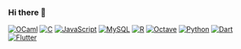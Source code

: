### Hi there 👋
[![OCaml](https://img.shields.io/badge/OCaml-FF5733?style=for-the-badge&logo=ocaml&logoColor=white)](https://ocaml.org/)
[![C](https://img.shields.io/badge/C-00599C?style=for-the-badge&logo=c&logoColor=white)](https://en.wikipedia.org/wiki/C_(programming_language))
[![JavaScript](https://img.shields.io/badge/-JavaScript-F7DF1E?logo=javascript&logoColor=black&style=for-the-badge)](https://developer.mozilla.org/en-US/docs/Web/JavaScript)
[![MySQL](https://img.shields.io/badge/-MySQL-4479A1?logo=mysql&logoColor=white&style=for-the-badge)](https://www.mysql.com/)
[![R](https://img.shields.io/badge/-R-276DC3?logo=r&logoColor=white&style=for-the-badge)](https://www.r-project.org/)
[![Octave](https://img.shields.io/badge/-Octave-0790C0?style=for-the-badge&logo=octave&logoColor=white)](https://www.gnu.org/software/octave/)
[![Python](https://img.shields.io/badge/-Python-yellow?style=for-the-badge&logo=python&logoColor=white)](https://www.python.org/)
[![Dart](https://img.shields.io/badge/-Dart-0175C2?style=for-the-badge&logo=dart&logoColor=white)](https://dart.dev/)
[![Flutter](https://img.shields.io/badge/-Flutter-02569B?style=for-the-badge&logo=flutter&logoColor=white)](https://flutter.dev/)
<!--
**braisf03/braisf03** is a ✨ _special_ ✨ repository because its `README.md` (this file) appears on your GitHub profile.

Here are some ideas to get you started:

- 🔭 I’m currently working on ...
- 🌱 I’m currently learning ...
- 👯 I’m looking to collaborate on ...
- 🤔 I’m looking for help with ...
- 💬 Ask me about ...
- 📫 How to reach me: ...
- 😄 Pronouns: ...
- ⚡ Fun fact: ...
-->

